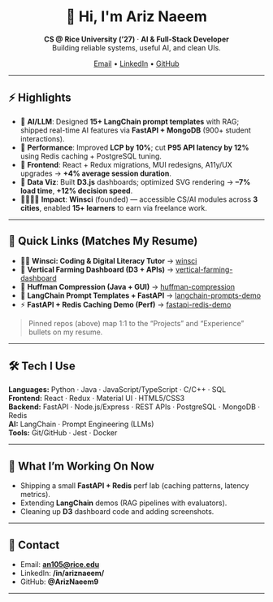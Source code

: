 <!-- Centered banner -->
<div align="center">

# 👋 Hi, I'm **Ariz Naeem**
**CS @ Rice University (’27)** · **AI & Full-Stack Developer**  
Building reliable systems, useful AI, and clean UIs.

[Email](mailto:an105@rice.edu) •
[LinkedIn](https://www.linkedin.com/in/ariznaeem/) •
[GitHub](https://github.com/ArizNaeem9)

</div>

---

## ⚡ Highlights
- 🧠 **AI/LLM**: Designed **15+ LangChain prompt templates** with RAG; shipped real-time AI features via **FastAPI + MongoDB** (900+ student interactions).
- 🚀 **Performance**: Improved **LCP by 10%**; cut **P95 API latency by 12%** using Redis caching + PostgreSQL tuning.
- 🧩 **Frontend**: React + Redux migrations, MUI redesigns, A11y/UX upgrades → **+4% average session duration**.
- 🌱 **Data Viz**: Built **D3.js** dashboards; optimized SVG rendering → **–7% load time**, **+12% decision speed**.
- 🫱🏽‍🫲🏾 **Impact**: **Winsci** (founded) — accessible CS/AI modules across **3 cities**, enabled **15+ learners** to earn via freelance work.

---

## 🔗 Quick Links (Matches My Resume)
- 🧑‍🏫 **Winsci: Coding & Digital Literacy Tutor** → [winsci](https://github.com/ArizNaeem9/winsci)
- 🌿 **Vertical Farming Dashboard (D3 + APIs)** → [vertical-farming-dashboard](https://github.com/ArizNaeem9/vertical-farming-dashboard)
- 🔐 **Huffman Compression (Java + GUI)** → [huffman-compression](https://github.com/ArizNaeem9/huffman-compression)
- 🧠 **LangChain Prompt Templates + FastAPI** → [langchain-prompts-demo](https://github.com/ArizNaeem9/langchain-prompts-demo)
- ⚡ **FastAPI + Redis Caching Demo (Perf)** → [fastapi-redis-demo](https://github.com/ArizNaeem9/fastapi-redis-demo)

> Pinned repos (above) map 1:1 to the “Projects” and “Experience” bullets on my resume.

---

## 🛠️ Tech I Use
**Languages:** Python · Java · JavaScript/TypeScript · C/C++ · SQL  
**Frontend:** React · Redux · Material UI · HTML5/CSS3  
**Backend:** FastAPI · Node.js/Express · REST APIs · PostgreSQL · MongoDB · Redis  
**AI:** LangChain · Prompt Engineering (LLMs)  
**Tools:** Git/GitHub · Jest · Docker

---

## 📌 What I’m Working On Now
- Shipping a small **FastAPI + Redis** perf lab (caching patterns, latency metrics).
- Extending **LangChain** demos (RAG pipelines with evaluators).
- Cleaning up **D3** dashboard code and adding screenshots.

---

## 📨 Contact
- Email: **an105@rice.edu**
- LinkedIn: **/in/ariznaeem/**
- GitHub: **@ArizNaeem9**

---

<!-- Optional: GitHub stats (feel free to keep/remove) -->
<!--
<div align="center">
  <img src="https://github-readme-stats.vercel.app/api?username=ArizNaeem9&show_icons=true&hide_title=true" height="140" />
  <img src="https://github-readme-stats.vercel.app/api/top-langs/?username=ArizNaeem9&layout=compact" height="140" />
</div>
-->

